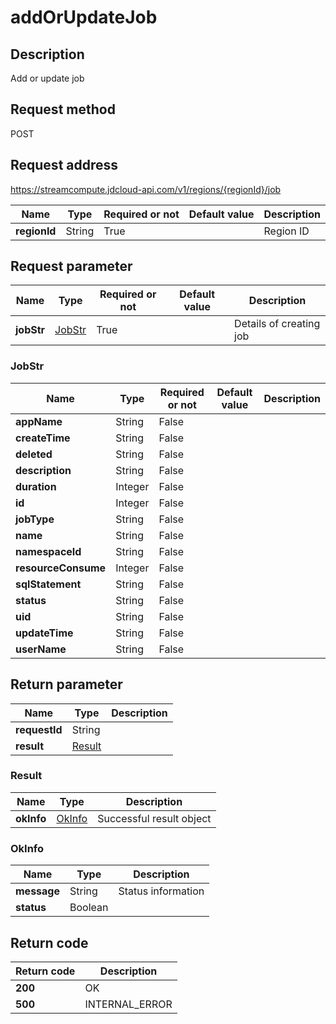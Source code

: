# addOrUpdateJob


## Description
Add or update job

## Request method
POST

## Request address
https://streamcompute.jdcloud-api.com/v1/regions/{regionId}/job

|Name|Type|Required or not|Default value|Description|
|---|---|---|---|---|
|**regionId**|String|True||Region ID|

## Request parameter
|Name|Type|Required or not|Default value|Description|
|---|---|---|---|---|
|**jobStr**|[JobStr](##JobStr)|True||Details of creating job|

### <a name="JobStr">JobStr</a>
|Name|Type|Required or not|Default value|Description|
|---|---|---|---|---|
|**appName**|String|False|||
|**createTime**|String|False|||
|**deleted**|String|False|||
|**description**|String|False|||
|**duration**|Integer|False|||
|**id**|Integer|False|||
|**jobType**|String|False|||
|**name**|String|False|||
|**namespaceId**|String|False|||
|**resourceConsume**|Integer|False|||
|**sqlStatement**|String|False|||
|**status**|String|False|||
|**uid**|String|False|||
|**updateTime**|String|False|||
|**userName**|String|False|||

## Return parameter
|Name|Type|Description|
|---|---|---|
|**requestId**|String||
|**result**|[Result](##Result)||


### <a name="Result">Result</a>
|Name|Type|Description|
|---|---|---|
|**okInfo**|[OkInfo](##OkInfo)|Successful result object|
### <a name="OkInfo">OkInfo</a>
|Name|Type|Description|
|---|---|---|
|**message**|String|Status information|
|**status**|Boolean||

## Return code
|Return code|Description|
|---|---|
|**200**|OK|
|**500**|INTERNAL_ERROR|
